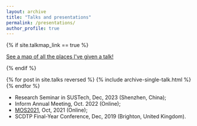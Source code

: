 ```yaml
---
layout: archive
title: "Talks and presentations"
permalink: /presentations/
author_profile: true
---
```


{% if site.talkmap_link == true %}

<p style="text-decoration:underline;"><a href="/talkmap.html">See a map of all the places I've given a talk!</a></p>

{% endif %}

{% for post in site.talks reversed %}
  {% include archive-single-talk.html %}
{% endfor %}

- Research Seminar in SUSTech, Dec, 2023 (Shenzhen, China);
- Inform Annual Meeting, Oct. 2022 (Online);
- [MOS2021](http://www.smartchair.org/hp/MOS2021/), Oct, 2021 (Online);
- SCDTP Final-Year Conference, Dec, 2019 (Brighton, United Kingdom). 
  

